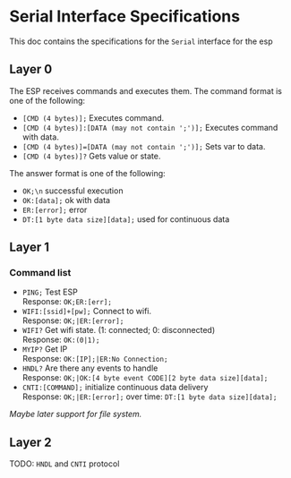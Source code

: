 # Serial Interface Specifications
This doc contains the specifications for the `Serial` interface for the esp

## Layer 0
The ESP receives commands and executes them. The command format is one of the following:
- `[CMD (4 bytes)];` Executes command.
- `[CMD (4 bytes)]:[DATA (may not contain ';')];` Executes command with data.
- `[CMD (4 bytes)]=[DATA (may not contain ';')];` Sets var to data.
- `[CMD (4 bytes)]?` Gets value or state.

The answer format is one of the following:
- `OK;\n` successful execution
- `OK:[data];` ok with data
- `ER:[error];` error
- `DT:[1 byte data size][data];` used for continuous data

## Layer 1
### Command list
- `PING;` Test ESP  
  Response: `OK;ER:[err];`
- `WIFI:[ssid]+[pw];` Connect to wifi.  
  Response: `OK;|ER:[error];`
- `WIFI?` Get wifi state. (1: connected; 0: disconnected)  
  Response: `OK:(0|1);`
- `MYIP?` Get IP  
  Response: `OK:[IP];|ER:No Connection;`
- `HNDL?` Are there any events to handle  
  Response: `OK;|OK:[4 byte event CODE][2 byte data size][data];`
- `CNTI:[COMMAND];` initialize continuous data delivery  
  Response: `OK;|ER:[error];` over time: `DT:[1 byte data size][data];`

*Maybe later support for file system.*
## Layer 2
TODO: `HNDL` and `CNTI` protocol